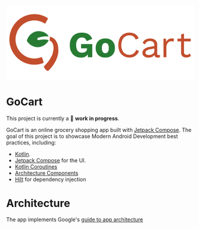 ![GoCart](docs/images/banner_image.png "GoCart Shopping App")

# GoCart

This project is currently a 🚧 **work in progress**.

GoCart is an online grocery shopping app built
with [Jetpack Compose](https://developer.android.com/jetpack/compose).
The goal of this project is to showcase Modern Android Development best practices, including:

* [Kotlin](https://kotlinlang.org/).
* [Jetpack Compose](https://developer.android.com/jetpack/compose) for the UI.
* [Kotlin Coroutines](https://kotlinlang.org/docs/reference/coroutines/coroutines-guide.html)
* [Architecture Components](https://developer.android.com/topic/libraries/archi![banner_image.png](..%2F..%2F..%2FDesigns%2FGrocery%20Shopping%20App%20-%20Android%20UI%2FProject%2Fbanner_image.png)tecture/)
* [Hilt](https://dagger.dev/hilt/) for dependency injection

# Architecture

The app implements
Google's [guide to app architecture](https://developer.android.com/topic/architecture)
